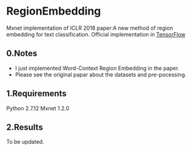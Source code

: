 # RegionEmbedding
Mxnet implementation of ICLR 2018 paper:A new method of region embedding for text classification.
Official implementation in [TensorFlow](https://github.com/text-representation/local-context-unit)
## 0.Notes

- I just implemented Word-Context Region Embedding in the paper.
- Please see the original papar about the datasets and pre-pocessing.
## 1.Requirements

Python 2.7.12 
Mxnet 1.2.0
## 2.Results

To be updated.
